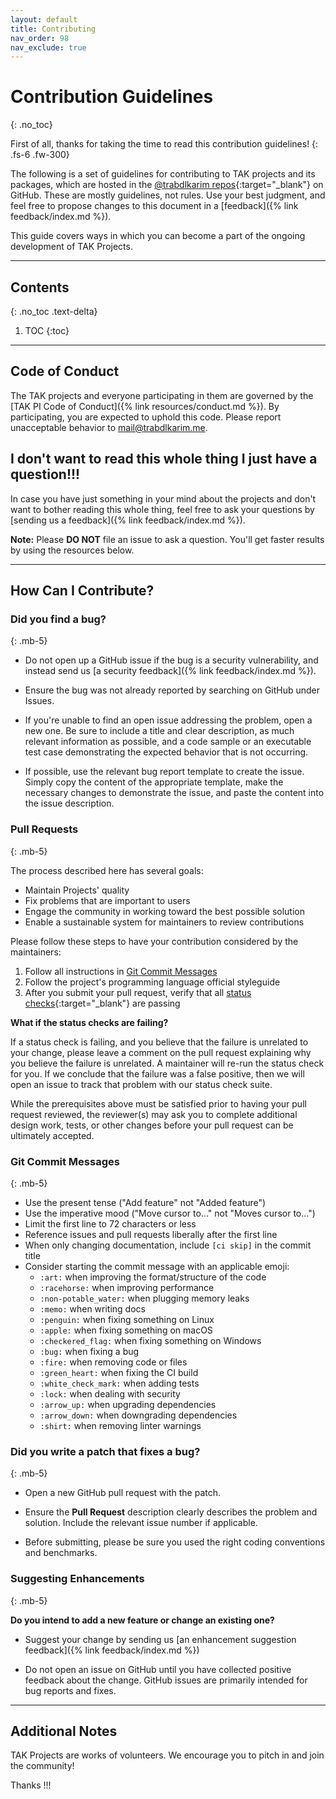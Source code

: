 ```yaml
---
layout: default
title: Contributing
nav_order: 98
nav_exclude: true
---
```


# Contribution Guidelines
{: .no_toc}

First of all, thanks for taking the time to read this contribution guidelines!
{: .fs-6 .fw-300}

The following is a set of guidelines for contributing to TAK projects and its packages, which are hosted in the [@trabdlkarim repos](https://github.com/trabdlkarim){:target="_blank"} on GitHub. These are mostly guidelines, not rules. Use your best judgment, and feel free to propose changes to this document in a [feedback]({% link feedback/index.md %}).

This guide covers ways in which you can become a part of the ongoing development of TAK Projects.

---

## Contents
{: .no_toc .text-delta}

1. TOC
{:toc}

---

## Code of Conduct

The TAK projects and everyone participating in them are governed by the [TAK PI Code of Conduct]({% link resources/conduct.md %}). By participating, you are expected to uphold this code. Please report unacceptable behavior to [mail@trabdlkarim.me](mailto:mail@trabdlkarim.me).

## I don't want to read this whole thing I just have a question!!!

In case you have just something in your mind about the projects and don't want to bother reading this whole thing, feel free to ask your questions by [sending us a feedback]({% link feedback/index.md %}).

**Note:** Please **DO NOT** file an issue to ask a question. You'll get faster results by using the resources below.

---

## How Can I Contribute?

### Did you find a bug?
{: .mb-5}

- Do not open up a GitHub issue if the bug is a security vulnerability, and instead send us [a security feedback]({% link feedback/index.md %}).

- Ensure the bug was not already reported by searching on GitHub under Issues.

- If you're unable to find an open issue addressing the problem, open a new one. Be sure to include a title and clear description, as much relevant information as possible, and a code sample or an executable test case demonstrating the expected behavior that is not occurring.

- If possible, use the relevant bug report template to create the issue. Simply copy the content of the appropriate template, make the necessary changes to demonstrate the issue, and paste the content into the issue description.

### Pull Requests
{: .mb-5}

The process described here has several goals:

- Maintain Projects' quality
- Fix problems that are important to users
- Engage the community in working toward the best possible solution
- Enable a sustainable system for maintainers to review contributions

Please follow these steps to have your contribution considered by the maintainers:

1. Follow all instructions in [Git Commit Messages](#git-commit-messages)
2. Follow the project's programming language official styleguide
3. After you submit your pull request, verify that all [status checks](https://help.github.com/articles/about-status-checks/){:target="_blank"} are passing

**What if the status checks are failing?**

If a status check is failing, and you believe that the failure is unrelated to your change, please leave a comment on the pull request explaining why you believe the failure is unrelated. A maintainer will re-run the status check for you. If we conclude that the failure was a false positive, then we will open an issue to track that problem with our status check suite.

While the prerequisites above must be satisfied prior to having your pull request reviewed, the reviewer(s) may ask you to complete additional design work, tests, or other changes before your pull request can be ultimately accepted.

### Git Commit Messages
{: .mb-5}

* Use the present tense ("Add feature" not "Added feature")
* Use the imperative mood ("Move cursor to..." not "Moves cursor to...")
* Limit the first line to 72 characters or less
* Reference issues and pull requests liberally after the first line
* When only changing documentation, include `[ci skip]` in the commit title
* Consider starting the commit message with an applicable emoji:
    * `:art:` when improving the format/structure of the code
    * `:racehorse:` when improving performance
    * `:non-potable_water:` when plugging memory leaks
    * `:memo:` when writing docs
    * `:penguin:` when fixing something on Linux
    * `:apple:` when fixing something on macOS
    * `:checkered_flag:` when fixing something on Windows
    * `:bug:` when fixing a bug
    * `:fire:` when removing code or files
    * `:green_heart:` when fixing the CI build
    * `:white_check_mark:` when adding tests
    * `:lock:` when dealing with security
    * `:arrow_up:` when upgrading dependencies
    * `:arrow_down:` when downgrading dependencies
    * `:shirt:` when removing linter warnings


### Did you write a patch that fixes a bug?
{: .mb-5}

- Open a new GitHub pull request with the patch.

- Ensure the **Pull Request** description clearly describes the problem and solution. Include the relevant issue number if applicable.

- Before submitting, please be sure you used the right coding conventions and benchmarks.

### Suggesting Enhancements
{: .mb-5}

**Do you intend to add a new feature or change an existing one?**

- Suggest your change by sending us [an enhancement suggestion feedback]({% link feedback/index.md %})

- Do not open an issue on GitHub until you have collected positive feedback about the change. GitHub issues are primarily intended for bug reports and fixes.

---

## Additional Notes

TAK Projects are works of volunteers. We encourage you to pitch in and join the community!

Thanks <i class="fa fa-heart text-danger"></i> <i class="fa fa-heart text-danger"></i> <i class="fa fa-heart text-danger"></i> !!!
